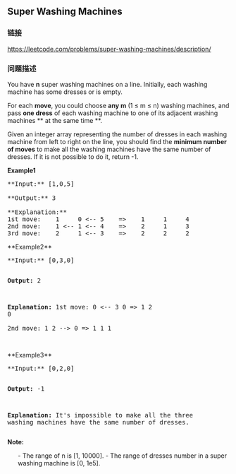 ## Super Washing Machines  
### 链接  
https://leetcode.com/problems/super-washing-machines/description/  
### 问题描述
You have **n** super washing machines on a line. Initially, each washing machine has some dresses or is empty. 


For each **move**, you could choose **any m** (1 &le; m &le; n) washing machines, and pass **one dress** of each washing machine to one of its adjacent washing machines ** at the same time **.  

Given an integer array representing the number of dresses in each washing machine from left to right on the line, you should find the **minimum number of moves** to make all the washing machines have the same number of dresses. If it is not possible to do it, return -1.

**Example1**
<pre>
**Input:** [1,0,5]

**Output:** 3

**Explanation:** 
1st move:    1     0 <-- 5    =>    1     1     4
2nd move:    1 <-- 1 <-- 4    =>    2     1     3    
3rd move:    2     1 <-- 3    =>    2     2     2   
</pre>

<p>**Example2**
<pre>
**Input:** [0,3,0]

**Output:** 2

**Explanation:** 
1st move:    0 <-- 3     0    =>    1     2     0    
2nd move:    1     2 --> 0    =>    1     1     1     
</pre>

<p>**Example3**
<pre>
**Input:** [0,2,0]

**Output:** -1

**Explanation:** 
It's impossible to make all the three washing machines have the same number of dresses. 
</pre>



**Note:**<br>
<ol>
- The range of n is [1, 10000].
- The range of dresses number in a super washing machine is [0, 1e5].
</ol>


